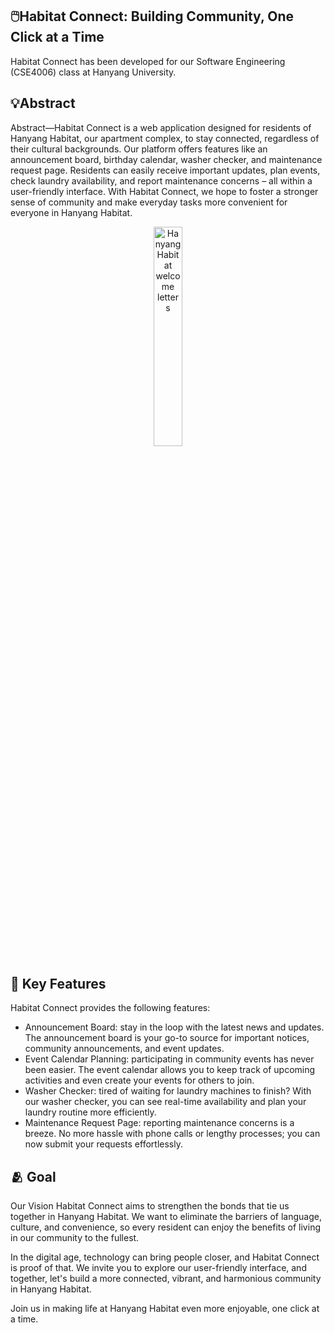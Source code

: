 ## 🖱️Habitat Connect: Building Community, One Click at a Time

Habitat Connect has been developed for our Software Engineering (CSE4006) class at Hanyang University.

## 💡Abstract
Abstract—Habitat Connect is a web application designed for residents of Hanyang Habitat, our apartment complex, to stay connected, regardless of their cultural backgrounds. Our platform offers features like an announcement board, birthday calendar, washer checker, and maintenance request page. Residents can easily receive important updates, plan events, check laundry availability, and report maintenance concerns – all within a user-friendly interface. With Habitat Connect, we hope to foster a stronger sense of community and make everyday tasks more convenient for everyone in Hanyang Habitat.

<p align="center">
  <img src="https://github.com/HabitatConnect/.github/assets/124285890/6c8ca6ff-66e4-430c-972e-8961643a1769" alt="Hanyang Habitat welcome letters" width="30%" height="30%">
</p>

## 🔎 Key Features
Habitat Connect provides the following features:

- Announcement Board: stay in the loop with the latest news and updates. The announcement board is your go-to source for important notices, community announcements, and event updates.
- Event Calendar Planning: participating in community events has never been easier. The event calendar allows you to keep track of upcoming activities and even create your events for others to join.
- Washer Checker: tired of waiting for laundry machines to finish? With our washer checker, you can see real-time availability and plan your laundry routine more efficiently.
- Maintenance Request Page: reporting maintenance concerns is a breeze. No more hassle with phone calls or lengthy processes; you can now submit your requests effortlessly.

## 🫂 Goal
Our Vision Habitat Connect aims to strengthen the bonds that tie us together in Hanyang Habitat. We want to eliminate the barriers of language, culture, and convenience, so every resident can enjoy the benefits of living in our community to the fullest.

In the digital age, technology can bring people closer, and Habitat Connect is proof of that. We invite you to explore our user-friendly interface, and together, let's build a more connected, vibrant, and harmonious community in Hanyang Habitat.

Join us in making life at Hanyang Habitat even more enjoyable, one click at a time.
